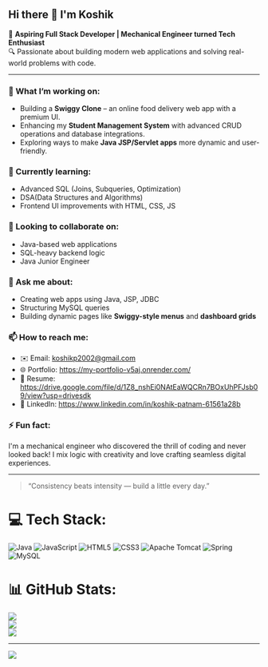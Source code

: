 ## Hi there 👋 I'm Koshik

🎯 **Aspiring Full Stack Developer | Mechanical Engineer turned Tech Enthusiast**  
🔍 Passionate about building modern web applications and solving real-world problems with code.

---

### 🚀 What I’m working on:
- Building a **Swiggy Clone** – an online food delivery web app with a premium UI.
- Enhancing my **Student Management System** with advanced CRUD operations and database integrations.
- Exploring ways to make **Java JSP/Servlet apps** more dynamic and user-friendly.

### 🌱 Currently learning:
- Advanced SQL (Joins, Subqueries, Optimization)
- DSA(Data Structures and Algorithms)
- Frontend UI improvements with HTML, CSS, JS

### 🤝 Looking to collaborate on:
- Java-based web applications
- SQL-heavy backend logic
- Java Junior Engineer

### 💬 Ask me about:
- Creating web apps using Java, JSP, JDBC
- Structuring MySQL queries
- Building dynamic pages like **Swiggy-style menus** and **dashboard grids**

### 📫 How to reach me:
- ✉️ Email: koshikp2002@gmail.com
- 🌐 Portfolio: https://my-portfolio-v5aj.onrender.com/
- 📄 Resume: https://drive.google.com/file/d/1Z8_nshEi0NAtEaWQCRn7BOxUhPFJsb09/view?usp=drivesdk
- 🔗 LinkedIn: https://www.linkedin.com/in/koshik-patnam-61561a28b

### ⚡ Fun fact:
I'm a mechanical engineer who discovered the thrill of coding and never looked back! I mix logic with creativity and love crafting seamless digital experiences.

---

> “Consistency beats intensity — build a little every day.”





# 💻 Tech Stack:
![Java](https://img.shields.io/badge/java-%23ED8B00.svg?style=for-the-badge&logo=openjdk&logoColor=white) ![JavaScript](https://img.shields.io/badge/javascript-%23323330.svg?style=for-the-badge&logo=javascript&logoColor=%23F7DF1E) ![HTML5](https://img.shields.io/badge/html5-%23E34F26.svg?style=for-the-badge&logo=html5&logoColor=white) ![CSS3](https://img.shields.io/badge/css3-%231572B6.svg?style=for-the-badge&logo=css3&logoColor=white) ![Apache Tomcat](https://img.shields.io/badge/apache%20tomcat-%23F8DC75.svg?style=for-the-badge&logo=apache-tomcat&logoColor=black) ![Spring](https://img.shields.io/badge/spring-%236DB33F.svg?style=for-the-badge&logo=spring&logoColor=white) ![MySQL](https://img.shields.io/badge/mysql-4479A1.svg?style=for-the-badge&logo=mysql&logoColor=white)
# 📊 GitHub Stats:
![](https://github-readme-stats.vercel.app/api?username=koshik&theme=merko&hide_border=false&include_all_commits=false&count_private=false)<br/>
![](https://nirzak-streak-stats.vercel.app/?user=koshik&theme=merko&hide_border=false)<br/>
![](https://github-readme-stats.vercel.app/api/top-langs/?username=koshik&theme=merko&hide_border=false&include_all_commits=false&count_private=false&layout=compact)

---
[![](https://visitcount.itsvg.in/api?id=koshik&icon=0&color=0)](https://visitcount.itsvg.in)

<!-- Proudly created with GPRM ( https://gprm.itsvg.in ) -->
